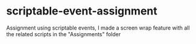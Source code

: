 # scriptable-event-assignment
Assignment using scriptable events, I made a screen wrap feature with all the related scripts in the "Assignments" folder
